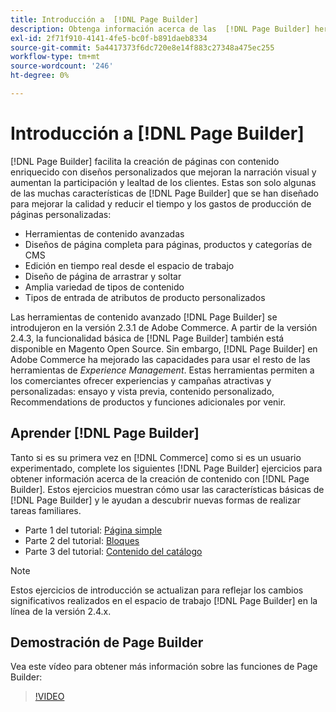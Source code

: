 ```yaml
---
title: Introducción a  [!DNL Page Builder]
description: Obtenga información acerca de las  [!DNL Page Builder] herramientas para crear contenido fácilmente en Adobe Commerce y Magento Open Source.
exl-id: 2f71f910-4141-4fe5-bc0f-b891daeb8334
source-git-commit: 5a4417373f6dc720e8e14f883c27348a475ec255
workflow-type: tm+mt
source-wordcount: '246'
ht-degree: 0%

---
```


# Introducción a [!DNL Page Builder]

[!DNL Page Builder] facilita la creación de páginas con contenido enriquecido con diseños personalizados que mejoran la narración visual y aumentan la participación y lealtad de los clientes. Estas son solo algunas de las muchas características de [!DNL Page Builder] que se han diseñado para mejorar la calidad y reducir el tiempo y los gastos de producción de páginas personalizadas:

- Herramientas de contenido avanzadas
- Diseños de página completa para páginas, productos y categorías de CMS
- Edición en tiempo real desde el espacio de trabajo
- Diseño de página de arrastrar y soltar
- Amplia variedad de tipos de contenido
- Tipos de entrada de atributos de producto personalizados

Las herramientas de contenido avanzado [!DNL Page Builder] se introdujeron en la versión 2.3.1 de Adobe Commerce. A partir de la versión 2.4.3, la funcionalidad básica de [!DNL Page Builder] también está disponible en Magento Open Source. Sin embargo, [!DNL Page Builder] en Adobe Commerce ha mejorado las capacidades para usar el resto de las herramientas de _Experience Management_. Estas herramientas permiten a los comerciantes ofrecer experiencias y campañas atractivas y personalizadas: ensayo y vista previa, contenido personalizado, Recommendations de productos y funciones adicionales por venir.

## Aprender [!DNL Page Builder]

Tanto si es su primera vez en [!DNL Commerce] como si es un usuario experimentado, complete los siguientes [!DNL Page Builder] ejercicios para obtener información acerca de la creación de contenido con [!DNL Page Builder]. Estos ejercicios muestran cómo usar las características básicas de [!DNL Page Builder] y le ayudan a descubrir nuevas formas de realizar tareas familiares.

- Parte 1 del tutorial: [Página simple](1-simple-page.md)
- Parte 2 del tutorial: [Bloques](2-blocks.md)
- Parte 3 del tutorial: [Contenido del catálogo](3-catalog-content.md)

>[!NOTE]
>
>Estos ejercicios de introducción se actualizan para reflejar los cambios significativos realizados en el espacio de trabajo [!DNL Page Builder] en la línea de la versión 2.4.x.

## Demostración de Page Builder

Vea este vídeo para obtener más información sobre las funciones de Page Builder:

>[!VIDEO](https://video.tv.adobe.com/v/343781?quality=12)
